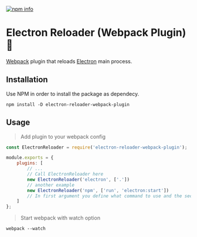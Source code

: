 [npm_img]: https://img.shields.io/npm/v/electron-reloader-webpack-plugin.svg?style=flat-square
[npm_site]: https://www.npmjs.org/package/electron-reloader-webpack-plugin

[![npm info][npm_img]][npm_site]

# Electron Reloader (Webpack Plugin) 👋

[Webpack](https://webpack.js.org/) plugin that reloads [Electron](https://electronjs.org/) main process.

## Installation

Use NPM in order to install the package as dependecy.

```
npm install -D electron-reloader-webpack-plugin
```

## Usage

> Add plugin to your webpack config

```javascript
const ElectronReloader = require('electron-reloader-webpack-plugin');

module.exports = {
    plugins: [
        // ...
        // Call ElectronReloader here
        new ElectronReloader('electron', ['.'])
        // another example
        new ElectronReloader('npm', ['run', 'electron:start'])
        // In first argument you define what command to use and the second argument what args want to use.
    ]
};
```

> Start webpack with watch option

```
webpack --watch
```
